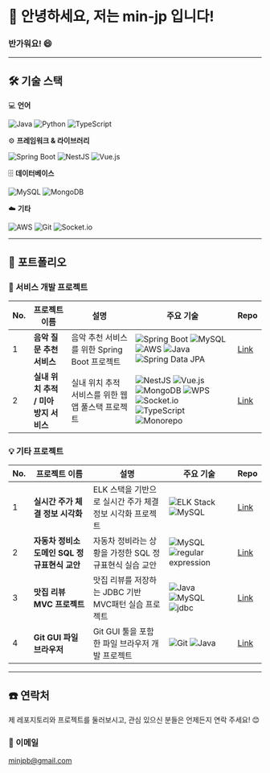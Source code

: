 # 👋 안녕하세요, 저는 **min-jp** 입니다!

### 반가워요! 😄

---

## 🛠️ 기술 스택

💻 **언어**

![Java](https://img.shields.io/badge/java-%23ED8B00.svg?style=for-the-badge&logo=openjdk&logoColor=white)
![Python](https://img.shields.io/badge/Python-3776AB?style=for-the-badge&logo=python&logoColor=white)
![TypeScript](https://img.shields.io/badge/TypeScript-3178C6?style=for-the-badge&logo=typescript&logoColor=white)

⚙️ **프레임워크 & 라이브러리**

![Spring Boot](https://img.shields.io/badge/Spring%20Boot-6DB33F?style=for-the-badge&logo=springboot&logoColor=white)
![NestJS](https://img.shields.io/badge/nestjs-%23E0234E.svg?style=for-the-badge&logo=nestjs&logoColor=white)
![Vue.js](https://img.shields.io/badge/vuejs-%2335495e.svg?style=for-the-badge&logo=vuedotjs&logoColor=%234FC08D)

🗄️ **데이터베이스**

![MySQL](https://img.shields.io/badge/MySQL-4479A1?style=for-the-badge&logo=mysql&logoColor=white)
![MongoDB](https://img.shields.io/badge/MongoDB-47A248?style=for-the-badge&logo=mongodb&logoColor=white)

☁️ **기타**

![AWS](https://img.shields.io/badge/AWS-%23FF9900.svg?style=for-the-badge&logo=amazonwebservices&logoColor=white)
![Git](https://img.shields.io/badge/git-%23F05033.svg?style=for-the-badge&logo=git&logoColor=white)
![Socket.io](https://img.shields.io/badge/Socket.io-black?style=for-the-badge&logo=socket.io&badgeColor=010101)

---

## 📂 포트폴리오

### 🚀 서비스 개발 프로젝트

| No. | 프로젝트 이름 | 설명 | 주요 기술 | Repo |
|-----|-----------|-----|---------|------|
| 1   | **음악 질문 추천 서비스** | 음악 추천 서비스를 위한 Spring Boot 프로젝트 | ![Spring Boot](https://img.shields.io/badge/Spring%20Boot-6DB33F?style=for-the-badge&logo=springboot&logoColor=white) ![MySQL](https://img.shields.io/badge/MySQL-4479A1?style=for-the-badge&logo=mysql&logoColor=white) ![AWS](https://img.shields.io/badge/AWS-%23FF9900.svg?style=for-the-badge&logo=amazonwebservices&logoColor=white) ![Java](https://img.shields.io/badge/java-%23ED8B00.svg?style=for-the-badge&logo=openjdk&logoColor=white) ![Spring Data JPA](https://img.shields.io/badge/Spring%20Data%20JPA-6DB33F?style=for-the-badge&logo=spring&logoColor=white) | [Link](https://github.com/min-jp/MUSIQ_BACK) |
| 2   | **실내 위치 추적 / 미아 방지 서비스** | 실내 위치 추적 서비스를 위한 웹 앱 풀스택 프로젝트 | ![NestJS](https://img.shields.io/badge/nestjs-%23E0234E.svg?style=for-the-badge&logo=nestjs&logoColor=white) ![Vue.js](https://img.shields.io/badge/vuejs-%2335495e.svg?style=for-the-badge&logo=vuedotjs&logoColor=%234FC08D) ![MongoDB](https://img.shields.io/badge/MongoDB-47A248?style=for-the-badge&logo=mongodb&logoColor=white) ![WPS](https://img.shields.io/badge/WPS-006600?style=for-the-badge) ![Socket.io](https://img.shields.io/badge/Socket.io-black?style=for-the-badge&logo=socket.io&badgeColor=010101) ![TypeScript](https://img.shields.io/badge/TypeScript-3178C6?style=for-the-badge&logo=typescript&logoColor=white) ![Monorepo](https://img.shields.io/badge/Monorepo-512BD4?style=for-the-badge) | [Link](https://github.com/min-jp/Lost-Child-Prevention) |

### 💡 기타 프로젝트

| No. | 프로젝트 이름 | 설명 | 주요 기술 | Repo |
|-----|-----------|-----|---------|------|
| 1   | **실시간 주가 체결 정보 시각화** | ELK 스택을 기반으로 실시간 주가 체결 정보 시각화 프로젝트 | ![ELK Stack](https://img.shields.io/badge/ELK%20Stack-005571.svg?&style=for-the-badge&logo=elasticstack&logoColor=white) ![MySQL](https://img.shields.io/badge/MySQL-4479A1?style=for-the-badge&logo=mysql&logoColor=white) | [Link](https://github.com/min-jp/DDS) |
| 2   | **자동차 정비소 도메인 SQL 정규표현식 교안** | 자동차 정비라는 상황을 가정한 SQL 정규표현식 실습 교안 | ![MySQL](https://img.shields.io/badge/MySQL-4479A1?style=for-the-badge&logo=mysql&logoColor=white) ![regular expression](https://img.shields.io/badge/regular%20expression-9945FF?style=for-the-badge) | [Link](https://github.com/min-jp/auto_project) |
| 3   | **맛집 리뷰 MVC 프로젝트** | 맛집 리뷰를 저장하는 JDBC 기반 MVC패턴 실습 프로젝트 | ![Java](https://img.shields.io/badge/java-%23ED8B00.svg?style=for-the-badge&logo=openjdk&logoColor=white) ![MySQL](https://img.shields.io/badge/MySQL-4479A1?style=for-the-badge&logo=mysql&logoColor=white) ![jdbc](https://img.shields.io/badge/jdbc-21B352?style=for-the-badge) | [Link](https://github.com/min-jp/RestaurantReview) |
| 4   | **Git GUI 파일브라우저** | Git GUI 툴을 포함한 파일 브라우저 개발 프로젝트 | ![Git](https://img.shields.io/badge/git-%23F05033.svg?style=for-the-badge&logo=git&logoColor=white) ![Java](https://img.shields.io/badge/java-%23ED8B00.svg?style=for-the-badge&logo=openjdk&logoColor=white) | [Link](https://github.com/min-jp/simple_git_gui) |

---

## ☎️ 연락처

제 레포지토리와 프로젝트를 둘러보시고, 관심 있으신 분들은 언제든지 연락 주세요! 😊

### 📧 이메일
minjpb@gmail.com
